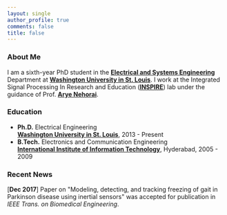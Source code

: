 ```yaml
---
layout: single
author_profile: true
comments: false
title: false
---
```


### About Me
I am a sixth-year PhD student in the [__Electrical and Systems Engineering__](http://ese.wustl.edu/) Department at [__Washington University in St. Louis__](http://wustl.edu). I work at the Integrated Signal Processing In Research and Education ([__INSPIRE__](https://www.ese.wustl.edu/~nehorai/lab.html)) lab under the guidance of Prof. [__Arye Nehorai__](https://www.ese.wustl.edu/~nehorai/index.html).

### Education
* **Ph.D.** Electrical Engineering  
  [__Washington University in St. Louis__](http://wustl.edu), 2013 - Present
* **B.Tech.** Electronics and Communication Engineering  
  [__International Institute of Information Technology__](https://www.iiit.ac.in/), Hyderabad, 2005 - 2009  

### Recent News
[**Dec 2017**] Paper on "Modeling, detecting, and tracking freezing of gait in Parkinson disease using inertial sensors" was accepted for publication in _IEEE Trans. on Biomedical Engineering_. 